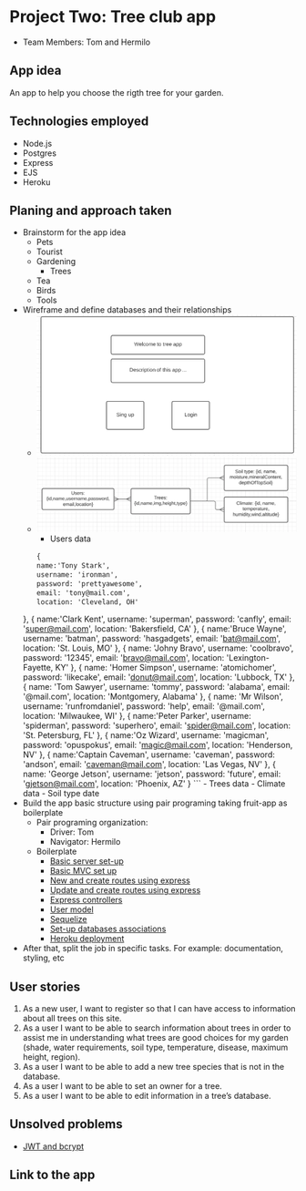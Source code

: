 # Project Two: Tree club app

* Team Members: Tom and Hermilo

## App idea

An app to help you choose the rigth tree for your garden.

## Technologies employed

* Node.js
* Postgres
* Express
* EJS
* Heroku

## Planing and approach taken

* Brainstorm for the app idea
    + Pets
    + Tourist
    + Gardening
        - Trees
    + Tea
    + Birds
    + Tools
* Wireframe and define databases and their relationships
    + ![Wireframe](./documentation/wireframe.png)
    + ![Databases](./documentation/tree_databases.png)
        - Users data
        ````
        {
        name:'Tony Stark',
        username: 'ironman',
        password: 'prettyawesome',
        email: 'tony@mail.com',
        location: 'Cleveland, OH'
    },
    {
        name:'Clark Kent',
        username: 'superman',
        password: 'canfly',
        email: 'super@mail.com',
        location: 'Bakersfield, CA'
    },
    {
        name:'Bruce Wayne',
        username: 'batman',
        password: 'hasgadgets',
        email: 'bat@mail.com',
        location: 'St. Louis, MO'
    },
    {
        name: 'Johny Bravo',
        username: 'coolbravo',
        password: '12345',
        email: 'bravo@mail.com',
        location: 'Lexington-Fayette, KY'
    },
    {
        name: 'Homer Simpson',
        username: 'atomichomer',
        password: 'likecake',
        email: 'donut@mail.com',
        location: 'Lubbock, TX'
    },
    {
        name: 'Tom Sawyer',
        username: 'tommy',
        password: 'alabama',
        email: '@mail.com',
        location: 'Montgomery, Alabama'
    },
    {
        name: 'Mr Wilson',
        username: 'runfromdaniel',
        password: 'help',
        email: '@mail.com',
        location: 'Milwaukee, WI'
    },
    {
        name:'Peter Parker',
        username: 'spiderman',
        password: 'superhero',
        email: 'spider@mail.com',
        location: 'St. Petersburg, FL'
    },
    {
        name:'Oz Wizard',
        username: 'magicman',
        password: 'opuspokus',
        email: 'magic@mail.com',
        location: 'Henderson, NV'
    },
    {
        name:'Captain Caveman',
        username: 'caveman',
        password: 'andson',
        email: 'caveman@mail.com',
        location: 'Las Vegas, NV'
    },
    {
        name: 'George Jetson',
        username: 'jetson',
        password: 'future',
        email: 'gjetson@mail.com',
        location: 'Phoenix, AZ'
    }
        ```
        - Trees data
        - Climate data
        - Soil type date
* Build the app basic structure using pair programing taking fruit-app as boilerplate
    + Pair programing organization:
        - Driver: Tom
        - Navigator: Hermilo
    + Boilerplate
        - [Basic server set-up](https://git.generalassemb.ly/jd-seir-6/express-intro/blob/master/README.md)
        - [Basic MVC set up](https://git.generalassemb.ly/jd-seir-6/MVC/blob/master/README.md)
        - [New and create routes using express](https://git.generalassemb.ly/jd-seir-6/NEW_Create_Express/blob/master/README.md)
        - [Update and create routes using express](https://git.generalassemb.ly/jd-seir-6/delete-express/blob/master/README.md)
        - [Express controllers](https://git.generalassemb.ly/jd-seir-6/express-controllers/blob/master/README.md)
        - [User model](https://git.generalassemb.ly/jd-seir-6/express-user-model/blob/master/README.md)
        - [Sequelize](https://git.generalassemb.ly/jd-seir-6/sequelize-intro/blob/master/README.md)
        - [Set-up databases associations](https://git.generalassemb.ly/jd-seir-6/sequelize-associations/blob/master/README.md)
        - [Heroku deployment](https://git.generalassemb.ly/jd-seir-6/nodejs-postgres-heroku-deployment/blob/master/README.md)
* After that, split the job in specific tasks. For example: documentation, styling, etc

## User stories

1.	As a new user, I want to register so that I can have access to information about all trees on this site.
2.	As a user I want to be able to search information about trees in order to assist me in understanding what trees are good choices for my garden (shade, water requirements, soil type, temperature, disease, maximum height, region).
3.	As a user I want to be able to add a new tree species that is not in the database.
4.	As a user I want to be able to set an owner for a tree.
5.	As a user I want to be able to edit information in a tree’s database.

## Unsolved problems

- [JWT and bcrypt](https://git.generalassemb.ly/jd-seir-6/jwt-auth)

## Link to the app